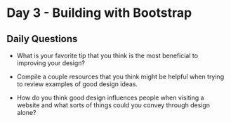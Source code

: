 # Day 3 - Building with Bootstrap

## Daily Questions

- What is your favorite tip that you think is the most beneficial to improving your design?

- Compile a couple resources that you think might be helpful when trying to review examples of good design ideas.

- How do you think good design influences people when visiting a website and what sorts of things could you convey through design alone?